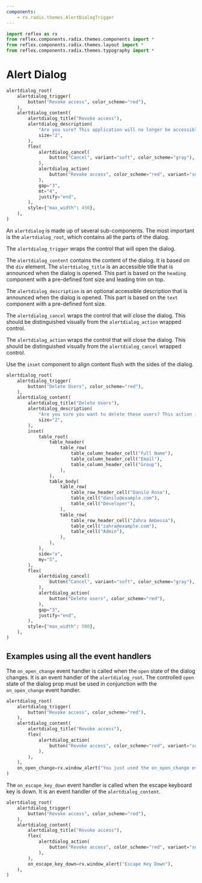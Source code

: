 ```yaml
---
components:
    - rx.radix.themes.AlertDialogTrigger
---
```


```python exec
import reflex as rx
from reflex.components.radix.themes.components import *
from reflex.components.radix.themes.layout import *
from reflex.components.radix.themes.typography import *
```


# Alert Dialog


```python demo
alertdialog_root(
    alertdialog_trigger(
        button("Revoke access", color_scheme="red"),
    ),
    alertdialog_content(
        alertdialog_title("Revoke access"),
        alertdialog_description(
            "Are you sure? This application will no longer be accessible and any existing sessions will be expired.",
            size="2",
        ),
        flex(
            alertdialog_cancel(
                button("Cancel", variant="soft", color_scheme="gray"),
            ),
            alertdialog_action(
                button("Revoke access", color_scheme="red", variant="solid"),
            ),
            gap="3",
            mt="4",
            justify="end",
        ),
        style={"max_width": 450},
    ),
)

```

An `alertdialog` is made up of several sub-components. The most important is the `alertdialog_root`, which contains all the parts of the dialog. 

The `alertdialog_trigger` wraps the control that will open the dialog. 

The `alertdialog_content` contains the content of the dialog. It is based on the `div` element. The `alertdialog_title` is an accessible title that is announced when the dialog is opened. This part is based on the `heading` component with a pre-defined font size and leading trim on top. 

The `alertdialog_description` is an optional accessible description that is announced when the dialog is opened. This part is based on the `text` component with a pre-defined font size. 

The `alertdialog_cancel` wraps the control that will close the dialog. This should be distinguished visually from the `alertdialog_action` wrapped control. 

The `alertdialog_action` wraps the control that will close the dialog. This should be distinguished visually from the `alertdialog_cancel` wrapped control.




Use the `inset` component to align content flush with the sides of the dialog.


```python demo
alertdialog_root(
    alertdialog_trigger(
        button("Delete Users", color_scheme="red"),
    ),
    alertdialog_content(
        alertdialog_title("Delete Users"),
        alertdialog_description(
            "Are you sure you want to delete these users? This action is permanent and cannot be undone.",
            size="2",
        ),
        inset(
            table_root(
                table_header(
                    table_row(
                        table_column_header_cell("Full Name"),
                        table_column_header_cell("Email"),
                        table_column_header_cell("Group"),
                    ),
                ),
                table_body(
                    table_row(
                        table_row_header_cell("Danilo Rosa"),
                        table_cell("danilo@example.com"),
                        table_cell("Developer"),
                    ),
                    table_row(
                        table_row_header_cell("Zahra Ambessa"),
                        table_cell("zahra@example.com"),
                        table_cell("Admin"),
                    ),
                ),
            ),
            side="x",
            my="5",
        ),
        flex(
            alertdialog_cancel(
                button("Cancel", variant="soft", color_scheme="gray"),
            ),
            alertdialog_action(
                button("Delete users", color_scheme="red"),
            ),
            gap="3",
            justify="end",
        ),
        style={"max_width": 500},
    ),
)
```



## Examples using all the event handlers

The `on_open_change` event handler is called when the `open` state of the dialog changes. It is an event handler of the `alertdialog_root`. The controlled `open` state of the dialog prop must be used in conjunction with the `on_open_change` event handler.

```python demo
alertdialog_root(
    alertdialog_trigger(
        button("Revoke access", color_scheme="red"),
    ),
    alertdialog_content(
        alertdialog_title("Revoke access"),
        flex(
            alertdialog_action(
                button("Revoke access", color_scheme="red", variant="solid"),
            ),
        ),
    ),
    on_open_change=rx.window_alert("You just used the on_open_change event handler"),
)

```


The `on_escape_key_down` event handler is called when the escape keyboard key is down. It is an event handler of the `alertdialog_content`.

```python demo
alertdialog_root(
    alertdialog_trigger(
        button("Revoke access", color_scheme="red"),
    ),
    alertdialog_content(
        alertdialog_title("Revoke access"),
        flex(
            alertdialog_action(
                button("Revoke access", color_scheme="red", variant="solid"),
            ),
        ),
        on_escape_key_down=rx.window_alert("Escape Key Down"),
    ),
)

```